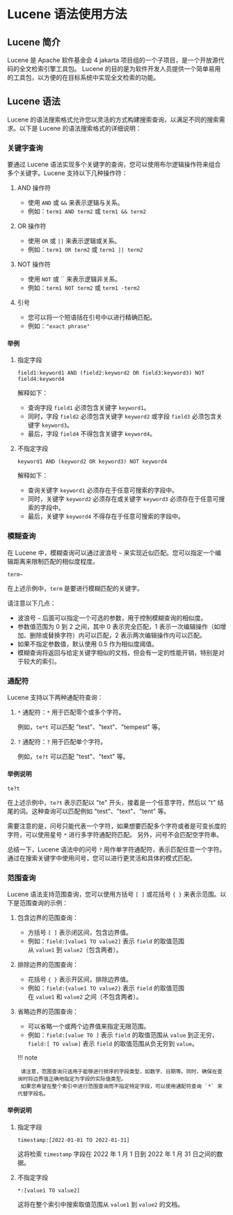 # Lucene 语法使用方法

## Lucene 简介

Lucene 是 Apache 软件基金会 4 jakarta 项目组的一个子项目，是一个开放源代码的全文检索引擎工具包。
Lucene 的目的是为软件开发人员提供一个简单易用的工具包，以方便的在目标系统中实现全文检索的功能。

## Lucene 语法

Lucene 的语法搜索格式允许您以灵活的方式构建搜索查询，以满足不同的搜索需求。以下是 Lucene 的语法搜索格式的详细说明：

### 关键字查询

要通过 Lucene 语法实现多个关键字的查询，您可以使用布尔逻辑操作符来组合多个关键字。Lucene 支持以下几种操作符：

1. AND 操作符

    - 使用 `AND` 或 `&&` 来表示逻辑与关系。
    - 例如：`term1 AND term2` 或 `term1 && term2`

2. OR 操作符

    - 使用 `OR` 或 `||` 来表示逻辑或关系。
    - 例如：`term1 OR term2` 或 `term1 || term2`

3. NOT 操作符

    - 使用 `NOT` 或 `` 来表示逻辑非关系。
    - 例如：`term1 NOT term2` 或 `term1 -term2`

4. 引号

    - 您可以将一个短语括在引号中以进行精确匹配。
    - 例如：`"exact phrase"`

#### 举例

1. 指定字段

    ```lucene
    field1:keyword1 AND (field2:keyword2 OR field3:keyword3) NOT field4:keyword4
    ```

    解释如下：

    - 查询字段 `field1` 必须包含关键字 `keyword1`。
    - 同时，字段 `field2` 必须包含关键字 `keyword2` 或字段 `field3` 必须包含关键字 `keyword3`。
    - 最后，字段 `field4` 不得包含关键字 `keyword4`。

2. 不指定字段

    ```lucene
    keyword1 AND (keyword2 OR keyword3) NOT keyword4
    ```

    解释如下：

    - 查询关键字 `keyword1` 必须存在于任意可搜索的字段中。
    - 同时，关键字 `keyword2` 必须存在或关键字 `keyword3` 必须存在于任意可搜索的字段中。
    - 最后，关键字 `keyword4` 不得存在于任意可搜索的字段中。

### 模糊查询

在 Lucene 中，模糊查询可以通过波浪号 `~` 来实现近似匹配。您可以指定一个编辑距离来限制匹配的相似度程度。

```lucene
term~
```

在上述示例中，`term` 是要进行模糊匹配的关键字。

请注意以下几点：

- 波浪号 `~` 后面可以指定一个可选的参数，用于控制模糊查询的相似度。
- 参数值范围为 0 到 2 之间，其中 0 表示完全匹配，1 表示一次编辑操作（如增加、删除或替换字符）内可以匹配，2 表示两次编辑操作内可以匹配。
- 如果不指定参数值，默认使用 0.5 作为相似度阈值。
- 模糊查询将返回与给定关键字相似的文档，但会有一定的性能开销，特别是对于较大的索引。

### 通配符

Lucene 支持以下两种通配符查询：

1. `*` 通配符：`*` 用于匹配零个或多个字符。

    例如，`te*t` 可以匹配 "test"、"text"、"tempest" 等。

2. `?` 通配符：`?` 用于匹配单个字符。

    例如，`te?t` 可以匹配 "test"、"text" 等。

#### 举例说明

```lucene
te?t
```

在上述示例中，`te?t` 表示匹配以 "te" 开头，接着是一个任意字符，然后以 "t" 结尾的词。这种查询可以匹配例如 "test"、"text"、"tent" 等。

需要注意的是，问号只能代表一个字符，如果想要匹配多个字符或者是可变长度的字符，可以使用星号 `*` 进行多字符通配符匹配。
另外，问号不会匹配空字符串。

总结一下，Lucene 语法中的问号 `?` 用作单字符通配符，表示匹配任意一个字符。通过在搜索关键字中使用问号，您可以进行更灵活和具体的模式匹配。

### 范围查询

Lucene 语法支持范围查询，您可以使用方括号 `[ ]` 或花括号 `{ }` 来表示范围。以下是范围查询的示例：

1. 包含边界的范围查询：

    - 方括号 `[ ]` 表示闭区间，包含边界值。
    - 例如：`field:[value1 TO value2]` 表示 `field` 的取值范围从 `value1` 到 `value2`（包含两者）。

2. 排除边界的范围查询：

    - 花括号 `{ }` 表示开区间，排除边界值。
    - 例如：`field:{value1 TO value2}` 表示 `field` 的取值范围在 `value1` 和 `value2` 之间（不包含两者）。

3. 省略边界的范围查询：

    - 可以省略一个或两个边界值来指定无限范围。
    - 例如：`field:[value TO ]` 表示 `field` 的取值范围从 `value` 到正无穷，`field:[ TO value]` 表示 `field` 的取值范围从负无穷到 `value`。

    !!! note

        请注意，范围查询只适用于能够进行排序的字段类型，如数字、日期等。同时，确保在查询时将边界值正确地指定为字段的实际值类型。
        如果您希望在整个索引中进行范围查询而不指定特定字段，可以使用通配符查询 `*` 来代替字段名。

#### 举例说明

1. 指定字段

    ```lucene
    timestamp:[2022-01-01 TO 2022-01-31]
    ```

    这将检索 `timestamp` 字段在 2022 年 1 月 1 日到 2022 年 1 月 31 日之间的数据。

2. 不指定字段

    ```lucene
    *:[value1 TO value2]
    ```

    这将在整个索引中搜索取值范围从 `value1` 到 `value2` 的文档。
